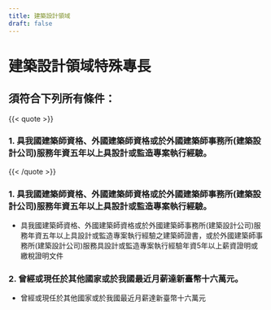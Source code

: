 ```yaml
---
title: 建築設計領域
draft: false
---
```

# 建築設計領域特殊專長

## 須符合下列**所有**條件：

{{< quote >}}
### 1. 具我國建築師資格、外國建築師資格或於外國建築師事務所(建築設計公司)服務年資五年以上具設計或監造專案執行經驗。
{{< /quote >}}

### 1. 具我國建築師資格、外國建築師資格或於外國建築師事務所(建築設計公司)服務年資五年以上具設計或監造專案執行經驗。

* 具我國建築師資格、外國建築師資格或於外國建築師事務所(建築設計公司)服務年資五年以上具設計或監造專案執行經驗之建築師證書，或於外國建築師事務所(建築設計公司)服務具設計或監造專案執行經驗年資5年以上薪資證明或繳稅證明文件

### 2. 曾經或現任於其他國家或於我國最近月薪達新臺幣十六萬元。

* 曾經或現任於其他國家或於我國最近月薪達新臺幣十六萬元